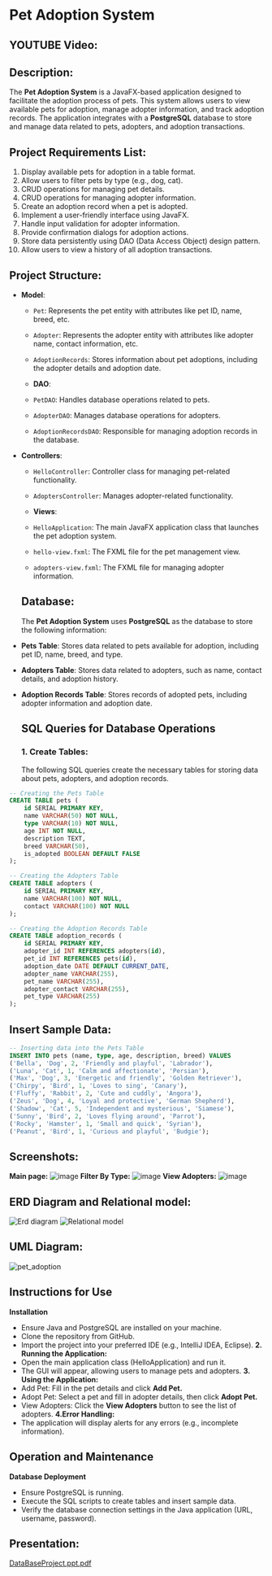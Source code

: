 # Pet Adoption System

## YOUTUBE Video:

## Description:
The **Pet Adoption System** is a JavaFX-based application designed to facilitate the adoption process of pets. This system allows users to view available pets for adoption, manage adopter information, and track adoption records. The application integrates with a **PostgreSQL** database to store and manage data related to pets, adopters, and adoption transactions.

## Project Requirements List:
1. Display available pets for adoption in a table format.
2. Allow users to filter pets by type (e.g., dog, cat).
3. CRUD operations for managing pet details.
4. CRUD operations for managing adopter information.
5. Create an adoption record when a pet is adopted.
6. Implement a user-friendly interface using JavaFX.
7. Handle input validation for adopter information.
8. Provide confirmation dialogs for adoption actions.
9. Store data persistently using DAO (Data Access Object) design pattern.
10. Allow users to view a history of all adoption transactions.


## Project Structure:
- **Model**:
  - `Pet`: Represents the pet entity with attributes like pet ID, name, breed, etc.
  - `Adopter`: Represents the adopter entity with attributes like adopter name, contact information, etc.
  - `AdoptionRecords`: Stores information about pet adoptions, including the adopter details and adoption date.

  - **DAO**:
  - `PetDAO`: Handles database operations related to pets.
  - `AdopterDAO`: Manages database operations for adopters.
  - `AdoptionRecordsDAO`: Responsible for managing adoption records in the database.


- **Controllers**:
  - `HelloController`: Controller class for managing pet-related functionality.
  - `AdoptersController`: Manages adopter-related functionality.
 
  - **Views**:
  - `HelloApplication`: The main JavaFX application class that launches the pet adoption system.
  - `hello-view.fxml`: The FXML file for the pet management view.
  - `adopters-view.fxml`: The FXML file for managing adopter information.
 
  ## Database:
  The **Pet Adoption System** uses **PostgreSQL** as the database to store the following information:
- **Pets Table**: Stores data related to pets available for adoption, including pet ID, name, breed, and type.
- **Adopters Table**: Stores data related to adopters, such as name, contact details, and adoption history.
- **Adoption Records Table**: Stores records of adopted pets, including adopter information and adoption date.


  ## SQL Queries for Database Operations

  ### 1. **Create Tables:**

  The following SQL queries create the necessary tables for storing data about pets, adopters, and adoption records.

```sql
-- Creating the Pets Table
CREATE TABLE pets (
    id SERIAL PRIMARY KEY,
    name VARCHAR(50) NOT NULL,
    type VARCHAR(10) NOT NULL,
    age INT NOT NULL,
    description TEXT,
    breed VARCHAR(50),
    is_adopted BOOLEAN DEFAULT FALSE
);

-- Creating the Adopters Table
CREATE TABLE adopters (
    id SERIAL PRIMARY KEY,
    name VARCHAR(100) NOT NULL,
    contact VARCHAR(100) NOT NULL
);

-- Creating the Adoption Records Table
CREATE TABLE adoption_records (
    id SERIAL PRIMARY KEY,
    adopter_id INT REFERENCES adopters(id),
    pet_id INT REFERENCES pets(id),
    adoption_date DATE DEFAULT CURRENT_DATE, 
    adopter_name VARCHAR(255),
    pet_name VARCHAR(255),
    adopter_contact VARCHAR(255),
    pet_type VARCHAR(255)
);
```
  ## Insert Sample Data:
  ```sql
  -- Inserting data into the Pets Table
INSERT INTO pets (name, type, age, description, breed) VALUES
('Bella', 'Dog', 2, 'Friendly and playful', 'Labrador'),
('Luna', 'Cat', 1, 'Calm and affectionate', 'Persian'),
('Max', 'Dog', 3, 'Energetic and friendly', 'Golden Retriever'),
('Chirpy', 'Bird', 1, 'Loves to sing', 'Canary'),
('Fluffy', 'Rabbit', 2, 'Cute and cuddly', 'Angora'),
('Zeus', 'Dog', 4, 'Loyal and protective', 'German Shepherd'),
('Shadow', 'Cat', 5, 'Independent and mysterious', 'Siamese'),
('Sunny', 'Bird', 2, 'Loves flying around', 'Parrot'),
('Rocky', 'Hamster', 1, 'Small and quick', 'Syrian'),
('Peanut', 'Bird', 1, 'Curious and playful', 'Budgie');
```

  ## Screenshots:
  **Main page:** ![image](https://github.com/user-attachments/assets/b0659411-9f48-4264-af7a-d29ed0899072)
  **Filter By Type:** ![image](https://github.com/user-attachments/assets/c9b65658-0fb3-42a7-92ae-7ec6b8fef29f)
  **View Adopters:** ![image](https://github.com/user-attachments/assets/99c2b5d6-e009-4679-b465-bd6c48ea0203)


  ## ERD Diagram and Relational model:
  ![Erd diagram](https://github.com/user-attachments/assets/b0706865-2373-482a-b5e8-eb375c437938)
  ![Relational model ](https://github.com/user-attachments/assets/99675332-1f26-445b-8420-9933dd197b2b)
  ## UML Diagram:
  ![pet_adoption](https://github.com/user-attachments/assets/4394596a-0de7-490a-9b7b-c441e0e3f1c5)
  
  ## Instructions for Use
  **Installation**
  - Ensure Java and PostgreSQL are installed on your machine.
  - Clone the repository from GitHub.
  - Import the project into your preferred IDE (e.g., IntelliJ IDEA, Eclipse).
     **2. Running the Application:**
  - Open the main application class (HelloApplication) and run it.
  - The GUI will appear, allowing users to manage pets and adopters.
    **3. Using the Application:**
  - Add Pet: Fill in the pet details and click **Add Pet.**
  - Adopt Pet: Select a pet and fill in adopter details, then click **Adopt Pet.**
  - View Adopters: Click the **View Adopters** button to see the list of adopters.
    **4.Error Handling:**
  - The application will display alerts for any errors (e.g., incomplete information).
 
  ## Operation and Maintenance
  **Database Deployment**
  - Ensure PostgreSQL is running.
  - Execute the SQL scripts to create tables and insert sample data.
  - Verify the database connection settings in the Java application (URL, username, password).

  ## Presentation:
  [DataBaseProject.ppt.pdf](https://github.com/user-attachments/files/18141584/DataBaseProject.ppt.pdf)
